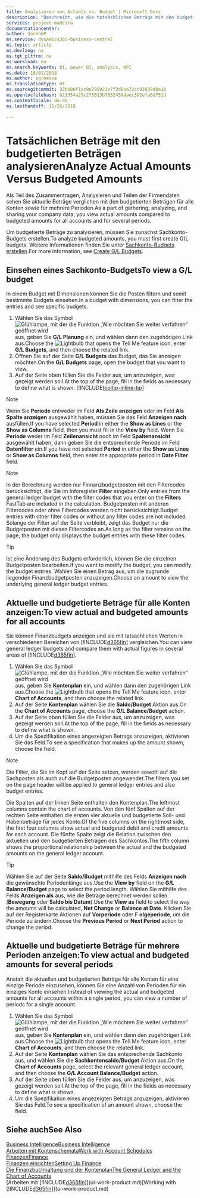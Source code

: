 ```yaml
---
title: Analysieren von Actuals vs. Budget | Microsoft Docs
description: "Beschreibt, wie die tatsächlichen Beträge mit den budgetierten Beträgen analysiert werden."
services: project-madeira
documentationcenter: 
author: SorenGP
ms.service: dynamics365-business-central
ms.topic: article
ms.devlang: na
ms.tgt_pltfrm: na
ms.workload: na
ms.search.keywords: bi, power BI, analysis, KPI
ms.date: 10/01/2018
ms.author: sgroespe
ms.translationtype: HT
ms.sourcegitcommit: 33b900f1ac9e295921e7f3d6ea72cc93939d8a1b
ms.openlocfilehash: b21354a29c275013b7832459daec392efa6d751d
ms.contentlocale: de-de
ms.lasthandoff: 11/26/2018

---
```

# <a name="analyze-actual-amounts-versus-budgeted-amounts"></a><span data-ttu-id="a8818-103">Tatsächlichen Beträge mit den budgetierten Beträgen analysieren</span><span class="sxs-lookup"><span data-stu-id="a8818-103">Analyze Actual Amounts Versus Budgeted Amounts</span></span>
<span data-ttu-id="a8818-104">Als Teil des Zusammentragen, Analysieren und Teilen der Firmendaten sehen Sie aktuelle Beträge verglichen mit den budgetierten Beträgen für alle Konten sowie für mehrere Perioden.</span><span class="sxs-lookup"><span data-stu-id="a8818-104">As a part of gathering, analyzing, and sharing your company data, you view actual amounts compared to budgeted amounts for all accounts and for several periods.</span></span>

<span data-ttu-id="a8818-105">Um budgetierte Beträge zu analysieren, müssen Sie zunächst Sachkonto-Budgets erstellen.</span><span class="sxs-lookup"><span data-stu-id="a8818-105">To analyze budgeted amounts, you must first create G(L budgets.</span></span> <span data-ttu-id="a8818-106">Weitere Informationen finden Sie unter [Sachkonto-Budgets erstellen](finance-how-create-budgets.md).</span><span class="sxs-lookup"><span data-stu-id="a8818-106">For more information, see [Create G/L Budgets](finance-how-create-budgets.md).</span></span>

## <a name="to-view-a-gl-budget"></a><span data-ttu-id="a8818-107">Einsehen eines Sachkonto-Budgets</span><span class="sxs-lookup"><span data-stu-id="a8818-107">To view a G/L budget</span></span>
<span data-ttu-id="a8818-108">In einem Budget mit Dimensionen können Sie die Posten filtern und somit bestimmte Budgets einsehen.</span><span class="sxs-lookup"><span data-stu-id="a8818-108">In a budget with dimensions, you can filter the entries and see specific budgets.</span></span>

1. <span data-ttu-id="a8818-109">Wählen Sie das Symbol ![Glühlampe, mit der die Funktion „Wie möchten Sie weiter verfahren“ geöffnet wird](media/ui-search/search_small.png "Wie möchten Sie weiter verfahren?") aus, geben Sie **G/L Planung** ein, und wählen dann den zugehörigen Link aus.</span><span class="sxs-lookup"><span data-stu-id="a8818-109">Choose the ![Lightbulb that opens the Tell Me feature](media/ui-search/search_small.png "Tell me what you want to do") icon, enter **G/L Budgets**, and then choose the related link.</span></span>
2. <span data-ttu-id="a8818-110">Öffnen Sie auf der Seite **G/L Budgets** das Budget, das Sie anzeigen möchten.</span><span class="sxs-lookup"><span data-stu-id="a8818-110">On the **G/L Budgets** page, open the budget that you want to view.</span></span>  
3. <span data-ttu-id="a8818-111">Auf der Seite oben füllen Sie die Felder aus, um anzuzeigen, was gezeigt werden soll.</span><span class="sxs-lookup"><span data-stu-id="a8818-111">At the top of the page, fill in the fields as necessary to define what is shown.</span></span> [!INCLUDE[tooltip-inline-tip](includes/tooltip-inline-tip_md.md)]

> [!NOTE]  
>   <span data-ttu-id="a8818-112">Wenn Sie **Periode** entweder im Feld **Als Zeile anzeigen** oder im Feld **Als Spalte anzeigen** ausgewählt haben, müssen Sie das Feld **Anzeigen nach** ausfüllen.</span><span class="sxs-lookup"><span data-stu-id="a8818-112">If you have selected **Period** in either the **Show as Lines** or the **Show as Columns** field, then you must fill in the **View by** field.</span></span> <span data-ttu-id="a8818-113">Wenn Sie **Periode** weder im Feld **Zeilenansicht** noch im Feld **Spaltenansicht** ausgewählt haben, dann geben Sie die entsprechende Periode im Feld **Datenfilter** ein.</span><span class="sxs-lookup"><span data-stu-id="a8818-113">If you have not selected **Period** in either the **Show as Lines** or **Show as Columns** field, then enter the appropriate period in **Date Filter** field.</span></span>  

> [!NOTE]  
>   <span data-ttu-id="a8818-114">In der Berechnung werden nur Finnanzbudgetposten mit den Filtercodes berücksichtigt, die Sie im Inforegister **Filter** eingeben.</span><span class="sxs-lookup"><span data-stu-id="a8818-114">Only entries from the general ledger budget with the filter codes that you enter on the **Filters** FastTab are included in the calculation.</span></span> <span data-ttu-id="a8818-115">Budgetposten mit anderen Filtercodes oder ohne Filtercodes werden nicht berücksichtigt.</span><span class="sxs-lookup"><span data-stu-id="a8818-115">Budget entries with other filter codes or without any filter codes are not included.</span></span> <span data-ttu-id="a8818-116">Solange der Filter auf der Seite verbleibt, zeigt das Budget nur die Budgetposten mit diesen Filtercodes an.</span><span class="sxs-lookup"><span data-stu-id="a8818-116">As long as the filter remains on the page, the budget only displays the budget entries with these filter codes.</span></span>  

> [!TIP]  
>   <span data-ttu-id="a8818-117">Ist eine Änderung des Budgets erforderlich, können Sie die einzelnen Budgetposten bearbeiten.</span><span class="sxs-lookup"><span data-stu-id="a8818-117">If you want to modify the budget, you can modify the budget entries.</span></span> <span data-ttu-id="a8818-118">Wählen Sie einen Betrag aus, um die zugrunde liegenden Finanzbudgetposten anzuzeigen.</span><span class="sxs-lookup"><span data-stu-id="a8818-118">Choose an amount to view the underlying general ledger budget entries.</span></span>

## <a name="to-view-actual-and-budgeted-amounts-for-all-accounts"></a><span data-ttu-id="a8818-119">Aktuelle und budgetierte Beträge für alle Konten anzeigen:</span><span class="sxs-lookup"><span data-stu-id="a8818-119">To view actual and budgeted amounts for all accounts</span></span>  
<span data-ttu-id="a8818-120">Sie können Finanzbudgets anzeigen und sie mit tatsächlichen Werten in verschiedenen Bereichen von [!INCLUDE[d365fin](includes/d365fin_md.md)] vergleichen.</span><span class="sxs-lookup"><span data-stu-id="a8818-120">You can view general ledger budgets and compare them with actual figures in several areas of [!INCLUDE[d365fin](includes/d365fin_md.md)].</span></span>

1. <span data-ttu-id="a8818-121">Wählen Sie das Symbol ![Glühlampe, mit der die Funktion „Wie möchten Sie weiter verfahren“ geöffnet wird](media/ui-search/search_small.png "Wie möchten Sie weiter verfahren?") aus, geben Sie **Kontenplan** ein, und wählen dann den zugehörigen Link aus.</span><span class="sxs-lookup"><span data-stu-id="a8818-121">Choose the ![Lightbulb that opens the Tell Me feature](media/ui-search/search_small.png "Tell me what you want to do") icon, enter **Chart of Accounts**, and then choose the related link.</span></span>  
2. <span data-ttu-id="a8818-122">Auf der Seite **Kontenplan** wählen Sie die **Saldo/Budget** Aktion aus.</span><span class="sxs-lookup"><span data-stu-id="a8818-122">On the **Chart of Accounts** page, choose the **G/L Balance/Budget** action.</span></span>
3. <span data-ttu-id="a8818-123">Auf der Seite oben füllen Sie die Felder aus, um anzuzeigen, was gezeigt werden soll.</span><span class="sxs-lookup"><span data-stu-id="a8818-123">At the top of the page, fill in the fields as necessary to define what is shown.</span></span>  
4. <span data-ttu-id="a8818-124">Um die Spezifikation eines angezeigten Betrags anzuzeigen, aktivieren Sie das Feld.</span><span class="sxs-lookup"><span data-stu-id="a8818-124">To see a specification that makes up the amount shown, choose the field.</span></span>  

> [!NOTE]  
>   <span data-ttu-id="a8818-125">Die Filter, die Sie im Kopf auf der Seite setzen, werden sowohl auf die Sachposten als auch auf die Budgetposten angewendet.</span><span class="sxs-lookup"><span data-stu-id="a8818-125">The filters you set on the page header will be applied to general ledger entries and also budget entries.</span></span>

<span data-ttu-id="a8818-126">Die Spalten auf der linken Seite enthalten den Kontenplan.</span><span class="sxs-lookup"><span data-stu-id="a8818-126">The leftmost columns contain the chart of accounts.</span></span> <span data-ttu-id="a8818-127">Von den fünf Spalten auf der rechten Seite enthalten die ersten vier aktuelle und budgetierte Soll- und Habenbeträge für jedes Konto.</span><span class="sxs-lookup"><span data-stu-id="a8818-127">Of the five columns on the rightmost side, the first four columns show actual and budgeted debit and credit amounts for each account.</span></span> <span data-ttu-id="a8818-128">Die fünfte Spalte zeigt die Relation zwischen den aktuellen und den budgetierten Beträgen des Sachkontos.</span><span class="sxs-lookup"><span data-stu-id="a8818-128">The fifth column shows the proportional relationship between the actual and the budgeted amounts on the general ledger account.</span></span>  

> [!TIP]  
>   <span data-ttu-id="a8818-129">Wählen Sie auf der Seite **Saldo/Budget** mithilfe des Felds **Anzeigen nach** die gewünschte Periodenlänge aus.</span><span class="sxs-lookup"><span data-stu-id="a8818-129">Use the **View by** field on the **G/L Balance/Budget** page to select the period length.</span></span> <span data-ttu-id="a8818-130">Wählen Sie mithilfe des Felds **Anzeigen als** aus, wie die Beträge berechnet werden sollen (**Bewegung** oder **Saldo bis Datum**).</span><span class="sxs-lookup"><span data-stu-id="a8818-130">Use the **View as** field to select the way the amounts will be calculated, **Net Change** or **Balance at Date**.</span></span> <span data-ttu-id="a8818-131">Klicken Sie auf der Registerkarte Aktionen auf **Vorperiode** oder F **olgeperiode**, um die Periode zu ändern.</span><span class="sxs-lookup"><span data-stu-id="a8818-131">Choose the **Previous Period** or **Next Period** action to change the period.</span></span>  

## <a name="to-view-actual-and-budgeted-amounts-for-several-periods"></a><span data-ttu-id="a8818-132">Aktuelle und budgetierte Beträge für mehrere Perioden anzeigen:</span><span class="sxs-lookup"><span data-stu-id="a8818-132">To view actual and budgeted amounts for several periods</span></span>  
<span data-ttu-id="a8818-133">Anstatt die aktuellen und budgetierten Beträge für alle Konten für eine einzige Periode einzusehen, können Sie eine Anzahl von Perioden für ein einziges Konto einsehen.</span><span class="sxs-lookup"><span data-stu-id="a8818-133">Instead of viewing the actual and budgeted amounts for all accounts within a single period, you can view a number of periods for a single account.</span></span>  

1. <span data-ttu-id="a8818-134">Wählen Sie das Symbol ![Glühlampe, mit der die Funktion „Wie möchten Sie weiter verfahren“ geöffnet wird](media/ui-search/search_small.png "Wie möchten Sie weiter verfahren?") aus, geben Sie **Kontenplan** ein, und wählen dann den zugehörigen Link aus.</span><span class="sxs-lookup"><span data-stu-id="a8818-134">Choose the ![Lightbulb that opens the Tell Me feature](media/ui-search/search_small.png "Tell me what you want to do") icon, enter **Chart of Accounts**, and then choose the related link.</span></span>  
2. <span data-ttu-id="a8818-135">Auf der Seite **Kontenplan** wählen Sie das entsprechende Sachkonto aus, und wählen Sie die **Sachkontensaldo/Budget** Aktion aus.</span><span class="sxs-lookup"><span data-stu-id="a8818-135">On the **Chart of Accounts** page, select the relevant general ledger account, and then choose the **G/L Account Balance/Budget** action.</span></span>  
3. <span data-ttu-id="a8818-136">Auf der Seite oben füllen Sie die Felder aus, um anzuzeigen, was gezeigt werden soll.</span><span class="sxs-lookup"><span data-stu-id="a8818-136">At the top of the page, fill in the fields as necessary to define what is shown.</span></span>   
4. <span data-ttu-id="a8818-137">Um die Spezifikation eines angezeigten Betrags anzuzeigen, aktivieren Sie das Feld.</span><span class="sxs-lookup"><span data-stu-id="a8818-137">To see a specification of an amount shown, choose the field.</span></span>  

## <a name="see-also"></a><span data-ttu-id="a8818-138">Siehe auch</span><span class="sxs-lookup"><span data-stu-id="a8818-138">See Also</span></span>
[<span data-ttu-id="a8818-139">Business Intelligence</span><span class="sxs-lookup"><span data-stu-id="a8818-139">Business Intelligence</span></span>](bi.md)  
[<span data-ttu-id="a8818-140">Arbeiten mit Kontenschemata</span><span class="sxs-lookup"><span data-stu-id="a8818-140">Work with Account Schedules</span></span>](bi-how-work-account-schedule.md)  
[<span data-ttu-id="a8818-141">Finanzen</span><span class="sxs-lookup"><span data-stu-id="a8818-141">Finance</span></span>](finance.md)  
[<span data-ttu-id="a8818-142">Finanzen einrichten</span><span class="sxs-lookup"><span data-stu-id="a8818-142">Setting Up Finance</span></span>](finance-setup-finance.md)  
[<span data-ttu-id="a8818-143">Die Finanzbuchhaltung und der Kontenplan</span><span class="sxs-lookup"><span data-stu-id="a8818-143">The General Ledger and the Chart of Accounts</span></span>](finance-general-ledger.md)  
<span data-ttu-id="a8818-144">[Arbeiten mit [!INCLUDE[d365fin](includes/d365fin_md.md)]](ui-work-product.md)</span><span class="sxs-lookup"><span data-stu-id="a8818-144">[Working with [!INCLUDE[d365fin](includes/d365fin_md.md)]](ui-work-product.md)</span></span>  

